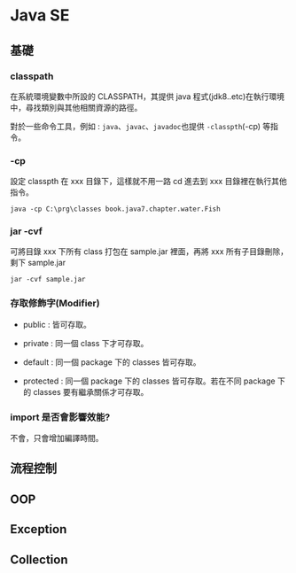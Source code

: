 # Java SE

## 基礎

### classpath

在系統環境變數中所設的 CLASSPATH，其提供 java 程式(jdk8..etc)在執行環境中，尋找類別與其他相關資源的路徑。

對於一些命令工具，例如 : `java`、`javac`、`javadoc`也提供 `-classpth`(-cp) 等指令。

### -cp

設定 classpth 在 xxx 目錄下，這樣就不用一路 cd 進去到 xxx 目錄裡在執行其他指令。

```
java -cp C:\prg\classes book.java7.chapter.water.Fish
```

### jar -cvf

可將目錄 xxx 下所有 class 打包在 sample.jar 裡面，再將 xxx 所有子目錄刪除，剩下 sample.jar

```
jar -cvf sample.jar
```

### 存取修飾字(Modifier)

* public : 皆可存取。

* private : 同一個 class 下才可存取。

* default : 同一個 package 下的 classes 皆可存取。

* protected : 同一個 package 下的 classes 皆可存取。若在不同 package 下的 classes 要有繼承關係才可存取。

### import 是否會影響效能?

不會，只會增加編譯時間。

## 流程控制

## OOP

## Exception

## Collection

